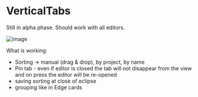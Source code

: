 # VerticalTabs

Still in alpha phase. Should work with all editors.

![image](https://github.com/fidley/VerticalTabs/assets/7912195/7340d070-fb69-402e-9019-4780b584b14b)



What is working:
- Sorting -> manual (drag & drop), by project, by name
- Pin tab - even if editor is closed the tab will not disappear from the view and on press the editor will be re-opened
- saving sorting at close of eclipse
- grouping like in Edge cards
